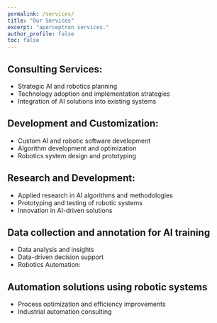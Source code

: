 ```yaml
---
permalink: /services/
title: "Our Services"
excerpt: "aperceptron services."
author_profile: false
toc: false
---
```


## Consulting Services:
- Strategic AI and robotics planning
- Technology adoption and implementation strategies
- Integration of AI solutions into existing systems


## Development and Customization:
- Custom AI and robotic software development
- Algorithm development and optimization
- Robotics system design and prototyping


## Research and Development:
- Applied research in AI algorithms and methodologies
- Prototyping and testing of robotic systems
- Innovation in AI-driven solutions


## Data collection and annotation for AI training
- Data analysis and insights
- Data-driven decision support
- Robotics Automation:


## Automation solutions using robotic systems
- Process optimization and efficiency improvements
- Industrial automation consulting
